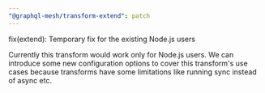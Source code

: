 ```yaml
---
"@graphql-mesh/transform-extend": patch
---
```


fix(extend): Temporary fix for the existing Node.js users

Currently this transform would work only for Node.js users. We can introduce some new configuration options to cover this transform's use cases because transforms have some limitations like running sync instead of async etc.
